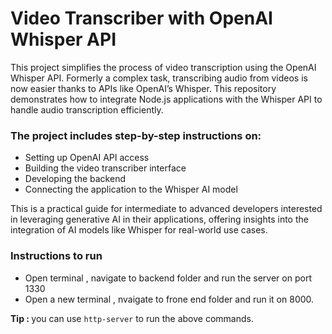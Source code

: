 # Video Transcriber with OpenAI Whisper API

This project simplifies the process of video transcription using the OpenAI Whisper API. Formerly a complex task, transcribing audio from videos is now easier thanks to APIs like OpenAI’s Whisper. This repository demonstrates how to integrate Node.js applications with the Whisper API to handle audio transcription efficiently.

### The project includes step-by-step instructions on:

- Setting up OpenAI API access
- Building the video transcriber interface
- Developing the backend
- Connecting the application to the Whisper AI model

This is a practical guide for intermediate to advanced developers interested in leveraging generative AI in their applications, offering insights into the integration of AI models like Whisper for real-world use cases.

### Instructions to run 

- Open terminal , navigate to backend folder and run the server on port 1330
- Open a new terminal , nvaigate to frone end folder and run it on 8000.

<b>Tip : </b> you can use `http-server` to run the above commands.
